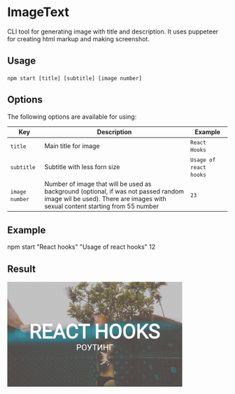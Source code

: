 # ImageText

CLI tool for generating image with title and description. It uses puppeteer for creating html markup and making screenshot.

## Usage

`npm start [title] [subtitle] [image number]`

## Options

The following options are available for using:

| Key | Description | Example |
| --- | --- | --- |
| `title` | Main title for image | `React Hooks` |
| `subtitle`| Subtitle with less forn size | `Usage of react hooks` |
| `image number`| Number of image that will be used as background (optional, if was not passed random image wil be used). There are images with sexual content starting from 55 number | `23` |

## Example

npm start "React hooks" "Usage of react hooks" 12

## Result

<img src="https://github.com/jemsgit/ImageText/blob/master/image.jpg" width="400">
